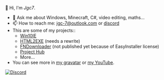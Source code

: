 👋 Hi, I'm *Jgc7*.
- 💬 Ask me about Windows, Minecraft, C#, video editing, maths...
- 📫 How to reach me: [jgc-7@outlook.com](mailto:jgc-7@outlook.com) or [discord](http://discord.com/users/889045882874495036)
- This are some of my projects::
  - [Win10IE](./Win10IE)
  - [HTML2EXE](./HTML2EXE) (needs a rewrite)
  - [FNDownloader](./FN-12.41-Downloader) (not published yet because of EasyInstaller license)
  - [Project Hub](https://projecthub.jgc.linkpc.net/)
  - More...
- You can see more in [my gravatar](https://gravatar.com/jgc9884) or [my YouTube](http://bit.ly/7777j7).

[![Discord](https://discord-readme-badge.vercel.app/api?id=889045882874495036)](https://discord-readme-badge.vercel.app/api?id=889045882874495036)
